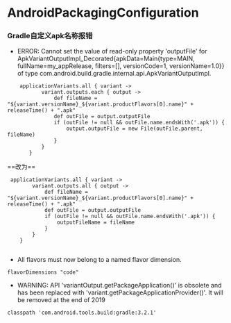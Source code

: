 # AndroidPackagingConfiguration

### Gradle自定义apk名称报错
- ERROR: Cannot set the value of read-only property 'outputFile' for ApkVariantOutputImpl_Decorated{apkData=Main{type=MAIN, fullName=my_appRelease, filters=[], versionCode=1, versionName=1.0}} of type com.android.build.gradle.internal.api.ApkVariantOutputImpl.
```
    applicationVariants.all { variant ->
           variant.outputs.each { output ->
               def fileName = "${variant.versionName}_${variant.productFlavors[0].name}" + releaseTime() + ".apk"
               def outFile = output.outputFile
               if (outFile != null && outFile.name.endsWith('.apk')) {
                   output.outputFile = new File(outFile.parent, fileName)
               }
           }
       }
```
==改为==
```
 applicationVariants.all { variant ->
        variant.outputs.all { output ->
            def fileName = "${variant.versionName}_${variant.productFlavors[0].name}" + releaseTime() + ".apk"
            def outFile = output.outputFile
            if (outFile != null && outFile.name.endsWith('.apk')) {
                outputFileName = fileName
            }
        }
    }
    
```

- All flavors must now belong to a named flavor dimension.

```
flavorDimensions "code"
```

- WARNING: API 'variantOutput.getPackageApplication()' is obsolete and has been replaced with 'variant.getPackageApplicationProvider()'.
  It will be removed at the end of 2019
 
 ```
 classpath 'com.android.tools.build:gradle:3.2.1'
 ```